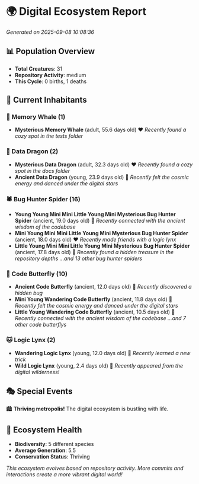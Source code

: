 # 🌍 Digital Ecosystem Report
*Generated on 2025-09-08 10:08:36*

## 📊 Population Overview
- **Total Creatures**: 31
- **Repository Activity**: medium
- **This Cycle**: 0 births, 1 deaths

## 👥 Current Inhabitants

### 🐋 Memory Whale (1)
- **Mysterious Memory Whale** (adult, 55.6 days old) ❤️
  *Recently found a cozy spot in the tests folder*

### 🐉 Data Dragon (2)
- **Mysterious Data Dragon** (adult, 32.3 days old) ❤️
  *Recently found a cozy spot in the docs folder*
- **Ancient Data Dragon** (young, 23.9 days old) 💚
  *Recently felt the cosmic energy and danced under the digital stars*

### 🕷️ Bug Hunter Spider (16)
- **Young Young Mini Mini Little Young Mini Mysterious Bug Hunter Spider** (ancient, 19.0 days old) 💛
  *Recently connected with the ancient wisdom of the codebase*
- **Mini Young Mini Mini Little Young Mini Mysterious Bug Hunter Spider** (ancient, 18.0 days old) ❤️
  *Recently made friends with a logic lynx*
- **Little Young Mini Mini Little Young Mini Mysterious Bug Hunter Spider** (ancient, 17.8 days old) 💛
  *Recently found a hidden treasure in the repository depths*
  *...and 13 other bug hunter spiders*

### 🦋 Code Butterfly (10)
- **Ancient Code Butterfly** (ancient, 12.0 days old) 💛
  *Recently discovered a hidden bug*
- **Mini Young Wandering Code Butterfly** (ancient, 11.8 days old) 💛
  *Recently felt the cosmic energy and danced under the digital stars*
- **Little Young Wandering Code Butterfly** (ancient, 10.5 days old) 💚
  *Recently connected with the ancient wisdom of the codebase*
  *...and 7 other code butterflys*

### 🐱 Logic Lynx (2)
- **Wandering Logic Lynx** (young, 12.0 days old) 💚
  *Recently learned a new trick*
- **Wild Logic Lynx** (young, 2.4 days old) 💚
  *Recently appeared from the digital wilderness!*

## 🎭 Special Events

🏙️ **Thriving metropolis!** The digital ecosystem is bustling with life.

## 🔬 Ecosystem Health
- **Biodiversity**: 5 different species
- **Average Generation**: 5.5
- **Conservation Status**: Thriving

*This ecosystem evolves based on repository activity. More commits and interactions create a more vibrant digital world!*